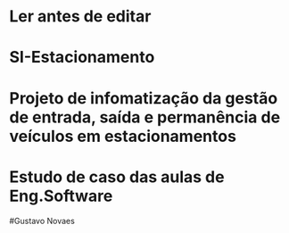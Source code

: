 # Ler antes de editar

# SI-Estacionamento

# Projeto de infomatização da gestão de entrada, saída e permanência de veículos em estacionamentos

# Estudo de caso das aulas de Eng.Software

#Gustavo Novaes
